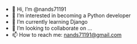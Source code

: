 - 👋 Hi, I’m @nands71191
- 👀 I’m interested in becoming a Python developer
- 🌱 I’m currently learning Django
- 💞️ I’m looking to collaborate on ...
- 📫 How to reach me: nands71191@gmail.com

<!---
nands71191/nands71191 is a ✨ special ✨ repository because its `README.md` (this file) appears on your GitHub profile.
You can click the Preview link to take a look at your changes.
--->
